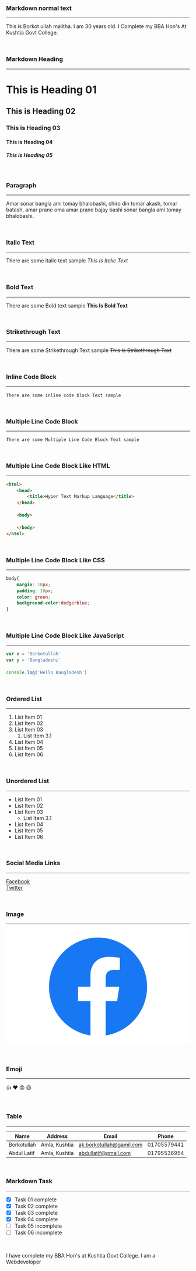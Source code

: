 <!--markdown tutorial-->

### Markdown normal text  

___  

This is Borkot ullah malitha. I am 30 years old. I Complete my BBA Hon's At Kushtia Govt College.  

<br>

### Markdown Heading  
___  

# This is Heading 01
## This is Heading 02
### This is Heading 03
#### This is Heading 04
##### This is Heading 05  

<br>

### Paragraph  
___  
<p>Amar sonar bangla ami tomay bhalobashi, chiro din tomar akash, tomar batash, amar prane oma amar prane bajay bashi sonar bangla ami tomay bhalobashi.</p>  

<br>  

### Italic Text  
___  
There are some italic text sample _This Is Italic Text_  

<br>

### Bold Text  
___  
There are some Bold text sample __This Is Bold Text__  

<br>

### Strikethrough Text  
___  
There are some Strikethrough Text sample ~~This Is Strikethrough Text~~  

<br>

### Inline Code Block  
___  
`There are some inline code block Text sample`  

<br>

### Multiple Line Code Block  
___
```
There are some Multiple Line Code Block Text sample
```  

<br>

### Multiple Line Code Block Like HTML  
___  
```html
<html>
    <head>
        <title>Hyper Text Markup Language</title>
    </head>

    <body>

    </body>
</html>
```  

<br>

### Multiple Line Code Block Like CSS  
___  
```css
body{
    margin: 10px;
    padding: 10px;
    color: green;
    background-color:dodgerblue;
}
```  

<br>

### Multiple Line Code Block Like JavaScript  
___  
```Javascript
var x = 'Borkotullah'
var y = 'Bangladeshi'

console.log('Hello Bangladesh')
```  

<br>

### Ordered List  
___  
1. List Item 01
1. List Item 02
1. List Item 03
    1. List Item 3.1
1. List Item 04
1. List Item 05
1. List Item 06  

<br>

### Unordered List  
___  
- List Item 01
- List Item 02
- List Item 03
    - List Item 3.1
- List Item 04
- List Item 05
- List Item 06  

<br>

### Social Media Links  
___  
[Facebook](https://facebook.com)  
[Twitter](https://twitter.com)  

<br>

### Image  
___  
![Facbook-logo](image/Facebook-logo.png)  

<br>

### Emoji  
___  
👍  ❤️  😍  😃  

<br>

### Table  
___  
| Name | Address | Email | Phone |
|------|---------|-------|-------|
| Borkotullah | Amla, Kushtia | ak.borkotullah@gamil.com | 01705579441 |
| Abdul Latif | Amla, Kushtia | abdullatif@gmail.com | 01795536954 |  

<br>

### Markdown Task  
___  
- [x] Task 01 complete
- [x] Task 02 complete
- [x] Task 03 complete
- [x] Task 04 complete
- [ ] Task 05 incomplete
- [ ] Task 06 incomplete  

<br>

<p>I have complete my BBA Hon's at Kushtia Govt College.
I am a Webdeveloper</p>